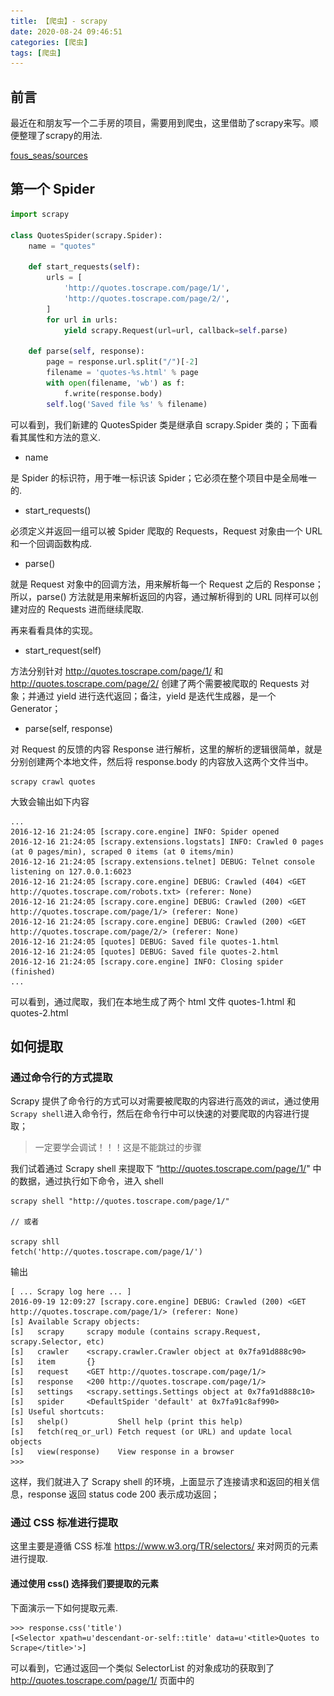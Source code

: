 ```yaml
---
title: 【爬虫】- scrapy
date: 2020-08-24 09:46:51
categories: [爬虫]
tags: [爬虫]
---
```


## 前言

最近在和朋友写一个二手房的项目，需要用到爬虫，这里借助了scrapy来写。顺便整理了scrapy的用法.

[fous_seas/sources](https://github.com/four-seas/source)

<!-- more -->

## 第一个 Spider

```python
import scrapy

class QuotesSpider(scrapy.Spider):
    name = "quotes"

    def start_requests(self):
        urls = [
            'http://quotes.toscrape.com/page/1/',
            'http://quotes.toscrape.com/page/2/',
        ]
        for url in urls:
            yield scrapy.Request(url=url, callback=self.parse)

    def parse(self, response):
        page = response.url.split("/")[-2]
        filename = 'quotes-%s.html' % page
        with open(filename, 'wb') as f:
            f.write(response.body)
        self.log('Saved file %s' % filename)
```

可以看到，我们新建的 QuotesSpider 类是继承自 scrapy.Spider 类的；下面看看其属性和方法的意义.

- name

是 Spider 的标识符，用于唯一标识该 Spider；它必须在整个项目中是全局唯一的.

- start_requests()

必须定义并返回一组可以被 Spider 爬取的 Requests，Request 对象由一个 URL 和一个回调函数构成.

- parse()

就是 Request 对象中的回调方法，用来解析每一个 Request 之后的 Response；所以，parse() 方法就是用来解析返回的内容，通过解析得到的 URL 同样可以创建对应的 Requests 进而继续爬取.

再来看看具体的实现。

- start_request(self)

方法分别针对 http://quotes.toscrape.com/page/1/ 和 http://quotes.toscrape.com/page/2/ 创建了两个需要被爬取的 Requests 对象；并通过 yield 进行迭代返回；备注，yield 是迭代生成器，是一个 Generator；

- parse(self, response)

对 Request 的反馈的内容 Response 进行解析，这里的解析的逻辑很简单，就是分别创建两个本地文件，然后将 response.body 的内容放入这两个文件当中。

```
scrapy crawl quotes
```

大致会输出如下内容

```shell
...
2016-12-16 21:24:05 [scrapy.core.engine] INFO: Spider opened
2016-12-16 21:24:05 [scrapy.extensions.logstats] INFO: Crawled 0 pages (at 0 pages/min), scraped 0 items (at 0 items/min)
2016-12-16 21:24:05 [scrapy.extensions.telnet] DEBUG: Telnet console listening on 127.0.0.1:6023
2016-12-16 21:24:05 [scrapy.core.engine] DEBUG: Crawled (404) <GET http://quotes.toscrape.com/robots.txt> (referer: None)
2016-12-16 21:24:05 [scrapy.core.engine] DEBUG: Crawled (200) <GET http://quotes.toscrape.com/page/1/> (referer: None)
2016-12-16 21:24:05 [scrapy.core.engine] DEBUG: Crawled (200) <GET http://quotes.toscrape.com/page/2/> (referer: None)
2016-12-16 21:24:05 [quotes] DEBUG: Saved file quotes-1.html
2016-12-16 21:24:05 [quotes] DEBUG: Saved file quotes-2.html
2016-12-16 21:24:05 [scrapy.core.engine] INFO: Closing spider (finished)
...
```

可以看到，通过爬取，我们在本地生成了两个 html 文件 quotes-1.html 和 quotes-2.html


## 如何提取

### 通过命令行的方式提取

Scrapy 提供了命令行的方式可以对需要被爬取的内容进行高效的`调试`，通过使用`Scrapy shell`进入命令行，然后在命令行中可以快速的对要爬取的内容进行提取；

> 一定要学会调试！！！这是不能跳过的步骤

我们试着通过 Scrapy shell 来提取下 “http://quotes.toscrape.com/page/1/" 中的数据，通过执行如下命令，进入 shell

```
scrapy shell "http://quotes.toscrape.com/page/1/"

// 或者

scrapy shll
fetch('http://quotes.toscrape.com/page/1/')
```

输出

```
[ ... Scrapy log here ... ]
2016-09-19 12:09:27 [scrapy.core.engine] DEBUG: Crawled (200) <GET http://quotes.toscrape.com/page/1/> (referer: None)
[s] Available Scrapy objects:
[s]   scrapy     scrapy module (contains scrapy.Request, scrapy.Selector, etc)
[s]   crawler    <scrapy.crawler.Crawler object at 0x7fa91d888c90>
[s]   item       {}
[s]   request    <GET http://quotes.toscrape.com/page/1/>
[s]   response   <200 http://quotes.toscrape.com/page/1/>
[s]   settings   <scrapy.settings.Settings object at 0x7fa91d888c10>
[s]   spider     <DefaultSpider 'default' at 0x7fa91c8af990>
[s] Useful shortcuts:
[s]   shelp()           Shell help (print this help)
[s]   fetch(req_or_url) Fetch request (or URL) and update local objects
[s]   view(response)    View response in a browser
>>>
```

这样，我们就进入了 Scrapy shell 的环境，上面显示了连接请求和返回的相关信息，response 返回 status code 200 表示成功返回；

### 通过 CSS 标准进行提取

这里主要是遵循 CSS 标准 https://www.w3.org/TR/selectors/ 来对网页的元素进行提取.

#### 通过使用 css() 选择我们要提取的元素

下面演示一下如何提取元素.

```
>>> response.css('title')
[<Selector xpath=u'descendant-or-self::title' data=u'<title>Quotes to Scrape</title>'>]
```

可以看到，它通过返回一个类似 SelectorList 的对象成功的获取到了 http://quotes.toscrape.com/page/1/ 页面中的 <title/> 的信息，该信息是封装在Selector对象中的 data 属性中的.

#### 提取Selector元素的文本内容，一般有两种方式用来提取

- 通过使用 extract() 或者 extract_first() 方法来提取元素的内容；下面演示如何提取 #1 返回的元素 <title/> 中的文本内容 text；

```
>>> response.css('title::text').extract_first()
'Quotes to Scrape'
```

- extract_first() 表示提取返回队列中的第一个 Selector 对象；同样也可以使用如下的方式.

```
>>> response.css('title::text')[0].extract()
'Quotes to Scrape'
```

不过 extract_first() 方法可以在当页面没有找到的情况下，避免出现`IndexError`的错误；

- 通过 re() 方法来使用正则表达式的方式来进行提取元素的文本内容

```
>>> response.css('title::text').re(r'Quotes.*')
['Quotes to Scrape']
>>> response.css('title::text').re(r'Q\w+')
['Quotes']
>>> response.css('title::text').re(r'(\w+) to (\w+)')
['Quotes', 'Scrape']
```

### 使用 XPath

除了使用 `CSS 标准` 来提取元素意外，我们还可以使用 `XPath 标准`来提取元素，比如:

```
>>> response.xpath('//title')
[<Selector xpath='//title' data='<title>Quotes to Scrape</title>'>]
>>> response.xpath('//title/text()').extract_first()
'Quotes to Scrape'
```

XPath 比 CSS 的爬取方式更为强大，因为它不仅仅是根据 HTML 的结构元素去进行检索(Navigating)，并且它可以顺带的对文本(text)进行检索；所以它可以支持 CSS 标准不能做到的场景，比如，检索一个 包含文本内容”Next Page”的 link 元素；这就使得通过 XPath 去构建爬虫更为简单.

## 数据流设计图

![架构图](/images/爬虫/scrapy_architecture.png)

## Items

Scrapy 的核心目的就是从非结构化的网页中提取出结构化的数据；默认的，Scrapy 爬虫以 dicts 的形式返回格式化的数据；但是，这里有一个问题，就是 dicts 并不能很好的表示这种结构化数据的结构，而且经常容易出错，转换也麻烦。

因此，Item 诞生了，它提供了这样一个简单的容器来收集爬取到的数据，并提供非常简便的 API 来声明它的 fields。

### 声明 Items

通过一个简单的 class 和多个 Field 对象来声明 Items 对象；看一个 Product Item 的例子。

```
import scrapy

class Product(scrapy.Item):
    name = scrapy.Field()
    price = scrapy.Field()
    stock = scrapy.Field()
    last_updated = scrapy.Field(serializer=str)
```

需要注意的是，Product 继承自 scrapy.Item 父类.
